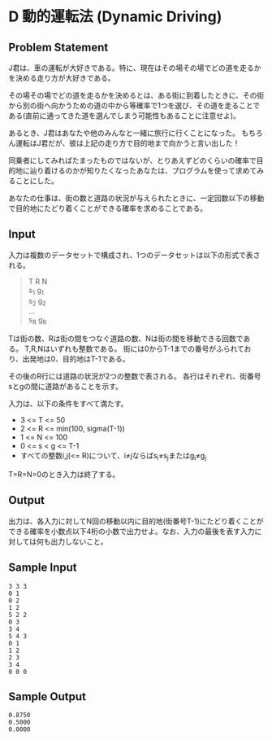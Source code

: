 D 動的運転法 (Dynamic Driving)
=
Problem Statement
-
J君は、車の運転が大好きである。特に、現在はその場その場でどの道を走るかを決める走り方が大好きである。

その場その場でどの道を走るかを決めるとは、ある街に到着したときに、その街から別の街へ向かうための道の中から等確率で1つを選び、その道を走ることである(直前に通ってきた道を選んでしまう可能性もあることに注意せよ)。

あるとき、J君はあなたや他のみんなと一緒に旅行に行くことになった。
もちろん運転はJ君だが、彼は上記の走り方で目的地まで向かうと言い出した！

同乗者にしてみればたまったものではないが、とりあえずどのくらいの確率で目的地に辿り着けるのかが知りたくなったあなたは、プログラムを使って求めてみることにした。

あなたの仕事は、街の数と道路の状況が与えられたときに、一定回数以下の移動で目的地にたどり着くことができる確率を求めることである。

Input
-
入力は複数のデータセットで構成され、1つのデータセットは以下の形式で表される。
> T R N<br>
> s<sub>1</sub> g<sub>1</sub><br>
> s<sub>2</sub> g<sub>2</sub><br>
> ...<br>
> s<sub>R</sub> g<sub>R</sub><br>

Tは街の数、Rは街の間をつなぐ道路の数、Nは街の間を移動できる回数である。
T,R,Nはいずれも整数である。
街には0からT-1までの番号がふられており、出発地は0、目的地はT-1である。

その後のR行には道路の状況が2つの整数で表される。
各行はそれぞれ、街番号sとgの間に道路があることを示す。

入力は、以下の条件をすべて満たす。
* 3 <= T <= 50
* 2 <= R <= min(100, sigma(T-1))
* 1 <= N <= 100
* 0 <= s < g <= T-1
* すべての整数i,j(<= R)について、i≠jならばs<sub>i</sub>≠s<sub>j</sub>またはg<sub>i</sub>≠g<sub>j</sub>

T=R=N=0のとき入力は終了する。

Output
-
出力は、各入力に対してN回の移動以内に目的地(街番号T-1)にたどり着くことができる確率を小数点以下4桁の小数で出力せよ。なお、入力の最後を表す入力に対しては何も出力しないこと。

Sample Input
-
    3 3 3
    0 1
    0 2
    1 2
    5 2 2
    0 3
    3 4
    5 4 3
    0 1
    1 2
    2 3
    3 4
    0 0 0

Sample Output
-
    0.8750
    0.5000
    0.0000
